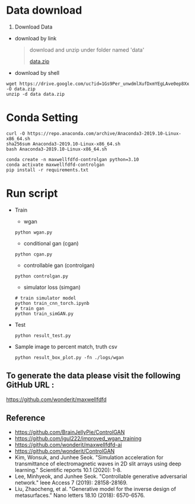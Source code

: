 # Data download

1. Download Data

* download by link
    >   download and unzip under folder named 'data'
    >
    >   [data.zip](https://drive.google.com/uc?id=1Gs9Per_unwdmlXufDxmYEgLAve0ep8Xx)

* download by shell
```shell
wget https://drive.google.com/uc?id=1Gs9Per_unwdmlXufDxmYEgLAve0ep8Xx -O data.zip
unzip -d data data.zip
```

# Conda Setting

```shell script
curl -O https://repo.anaconda.com/archive/Anaconda3-2019.10-Linux-x86_64.sh
sha256sum Anaconda3-2019.10-Linux-x86_64.sh
bash Anaconda3-2019.10-Linux-x86_64.sh

conda create -n maxwellfdfd-controlgan python=3.10
conda activate maxwellfdfd-controlgan
pip install -r requirements.txt
```

 
# Run script 

* Train
    - wgan
    ```shell script
    python wgan.py 
    ```
 
    - conditional gan (cgan)
    ```shell script
    python cgan.py
    ```
  
    - controllable gan (controlgan)
    ```shell script
    python controlgan.py
    ```

    - simulator loss (simgan)
    ```shell script
    # train simulator model    
    python train_cnn_torch.ipynb
    # train gan
    python train_simGAN.py
    ```

* Test
    ```shell script
    python result_test.py 
    ```
  

* Sample image to percent match, truth csv

    ```shell script
    python result_box_plot.py -fn ./logs/wgan
    ```

## To generate the data please visit the following GitHub URL : 
https://github.com/wonderit/maxwellfdfd

## Reference
- https://github.com/BrainJellyPie/ControlGAN
- https://github.com/igul222/improved_wgan_training
- https://github.com/wonderit/maxwellfdfd-ai
- https://github.com/wonderit/ControlGAN
- Kim, Wonsuk, and Junhee Seok. "Simulation acceleration for transmittance of electromagnetic waves in 2D slit arrays using deep learning." Scientific reports 10.1 (2020): 1-8.
- Lee, Minhyeok, and Junhee Seok. "Controllable generative adversarial network." Ieee Access 7 (2019): 28158-28169.
- Liu, Zhaocheng, et al. "Generative model for the inverse design of metasurfaces." Nano letters 18.10 (2018): 6570-6576.
